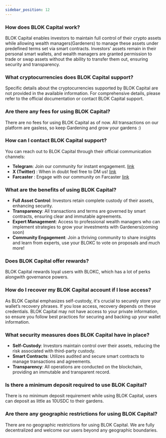 ```yaml
---
sidebar_position: 12    
---
```


### How does BLOK Capital work?
BLOK Capital enables investors to maintain full control of their crypto assets while allowing wealth managers(Gardeners) to manage these assets under predefined terms set via smart contracts. Investors' assets remain in their personal smart wallets, and wealth managers are granted permission to trade or swap assets without the ability to transfer them out, ensuring security and transparency.

### What cryptocurrencies does BLOK Capital support?
Specific details about the cryptocurrencies supported by BLOK Capital are not provided in the available information. For comprehensive details, please refer to the official documentation or contact BLOK Capital support.

### Are there any fees for using BLOK Capital?
There are no fees for using BLOK Capital as of now. All transactions on our platform are gasless, so keep Gardening and grow your gardens :) 

### How can I contact BLOK Capital support?
You can reach out to BLOK Capital through their official communication channels:
- **Telegram**: Join our community for instant engagement. [link](https://t.me/BLOKCapital)
- **X (Twitter)** : When in doubt feel free to DM us! [link](https://x.com/blok_cap)
- **Farcaster** : Engage with our community on Farcaster [link](https://warpcast.com/blokc)


### What are the benefits of using BLOK Capital?
- **Full Asset Control**: Investors retain complete custody of their assets, enhancing security.
- **Transparency**: All transactions and terms are governed by smart contracts, ensuring clear and immutable agreements.
- **Expert Management**: Access to professional wealth managers who can implement strategies to grow your investments with Gardeners(coming soon)
- **Community Engagement**: Join a thriving community to share insights and learn from experts, use your BLOKC to vote on proposals and much more!



### Does BLOK Capital offer rewards?
BLOK Capital rewards loyal users with BLOKC, which has a lot of perks alongwith governance powers.

### How do I recover my BLOK Capital account if I lose access?
As BLOK Capital emphasizes self-custody, it's crucial to securely store your wallet’s recovery phrases. If you lose access, recovery depends on these credentials. BLOK Capital may not have access to your private information, so ensure you follow best practices for securing and backing up your wallet information.

### What security measures does BLOK Capital have in place?
- **Self-Custody**: Investors maintain control over their assets, reducing the risk associated with third-party custody.
- **Smart Contracts**: Utilizes audited and secure smart contracts to manage transactions and agreements.
- **Transparency**: All operations are conducted on the blockchain, providing an immutable and transparent record.

### Is there a minimum deposit required to use BLOK Capital?
There is no minimum deposit requirement while using BLOK Capital, users can deposit as little as 10USDC to their gardens.

### Are there any geographic restrictions for using BLOK Capital?
There are no geographic restrictions for using BLOK Capital. We are fully decentralized and welcome our users beyond any geographic boundaries.

